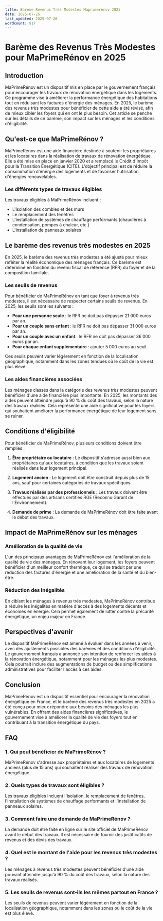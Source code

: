 ```yaml
---
title: Barème Revenus Très Modestes Maprimerenov 2025
date: 2025-07-26
last_updated: 2025-07-26
wordcount: 917
---
```


# Barème des Revenus Très Modestes pour MaPrimeRénov en 2025

## Introduction

MaPrimeRénov est un dispositif mis en place par le gouvernement français pour encourager les travaux de rénovation énergétique dans les logements. Ce programme vise à améliorer la performance énergétique des habitations tout en réduisant les factures d'énergie des ménages. En 2025, le barème des revenus très modestes pour bénéficier de cette aide a été révisé, afin de mieux cibler les foyers qui en ont le plus besoin. Cet article se penche sur les détails de ce barème, son impact sur les ménages et les conditions d'éligibilité.

## Qu'est-ce que MaPrimeRénov ?

MaPrimeRénov est une aide financière destinée à soutenir les propriétaires et les locataires dans la réalisation de travaux de rénovation énergétique. Elle a été mise en place en janvier 2020 et a remplacé le Crédit d'Impôt pour la Transition Énergétique (CITE). L'objectif principal est de réduire la consommation d'énergie des logements et de favoriser l'utilisation d'énergies renouvelables.

### Les différents types de travaux éligibles

Les travaux éligibles à MaPrimeRénov incluent :

- L'isolation des combles et des murs
- Le remplacement des fenêtres
- L'installation de systèmes de chauffage performants (chaudières à condensation, pompes à chaleur, etc.)
- L'installation de panneaux solaires

## Le barème des revenus très modestes en 2025

En 2025, le barème des revenus très modestes a été ajusté pour mieux refléter la réalité économique des ménages français. Ce barème est déterminé en fonction du revenu fiscal de référence (RFR) du foyer et de la composition familiale.

### Les seuils de revenus

Pour bénéficier de MaPrimeRénov en tant que foyer à revenus très modestes, il est nécessaire de respecter certains seuils de revenus. En 2025, les seuils sont les suivants :

- **Pour une personne seule** : le RFR ne doit pas dépasser 21 000 euros par an.
- **Pour un couple sans enfant** : le RFR ne doit pas dépasser 31 000 euros par an.
- **Pour un couple avec un enfant** : le RFR ne doit pas dépasser 36 000 euros par an.
- **Pour chaque enfant supplémentaire** : ajouter 5 000 euros au seuil.

Ces seuils peuvent varier légèrement en fonction de la localisation géographique, notamment dans les zones tendues où le coût de la vie est plus élevé.

### Les aides financières associées

Les ménages classés dans la catégorie des revenus très modestes peuvent bénéficier d'une aide financière plus importante. En 2025, les montants des aides peuvent atteindre jusqu'à 90 % du coût des travaux, selon la nature des travaux réalisés. Cela représente une aide significative pour les foyers qui souhaitent améliorer la performance énergétique de leur logement sans se ruiner.

## Conditions d'éligibilité

Pour bénéficier de MaPrimeRénov, plusieurs conditions doivent être remplies :

1. **Être propriétaire ou locataire** : Le dispositif s'adresse aussi bien aux propriétaires qu'aux locataires, à condition que les travaux soient réalisés dans leur logement principal.
   
2. **Logement ancien** : Le logement doit être construit depuis plus de 15 ans, sauf pour certaines catégories de travaux spécifiques.

3. **Travaux réalisés par des professionnels** : Les travaux doivent être effectués par des artisans certifiés RGE (Reconnu Garant de l’Environnement).

4. **Demande de prime** : La demande de MaPrimeRénov doit être faite avant le début des travaux.

## Impact de MaPrimeRénov sur les ménages

### Amélioration de la qualité de vie

L'un des principaux avantages de MaPrimeRénov est l'amélioration de la qualité de vie des ménages. En rénovant leur logement, les foyers peuvent bénéficier d'un meilleur confort thermique, ce qui se traduit par une réduction des factures d'énergie et une amélioration de la santé et du bien-être.

### Réduction des inégalités

En ciblant les ménages à revenus très modestes, MaPrimeRénov contribue à réduire les inégalités en matière d'accès à des logements décents et économes en énergie. Cela permet également de lutter contre la précarité énergétique, un enjeu majeur en France.

## Perspectives d'avenir

Le dispositif MaPrimeRénov est amené à évoluer dans les années à venir, avec des ajustements possibles des barèmes et des conditions d'éligibilité. Le gouvernement français a annoncé son intention de renforcer les aides à la rénovation énergétique, notamment pour les ménages les plus modestes. Cela pourrait inclure des augmentations de budget ou des simplifications administratives pour faciliter l'accès à ces aides.

## Conclusion

MaPrimeRénov est un dispositif essentiel pour encourager la rénovation énergétique en France, et le barème des revenus très modestes en 2025 a été conçu pour mieux répondre aux besoins des ménages les plus vulnérables. En offrant des aides financières significatives, le gouvernement vise à améliorer la qualité de vie des foyers tout en contribuant à la transition énergétique du pays.

## FAQ

### 1. Qui peut bénéficier de MaPrimeRénov ?

MaPrimeRénov s'adresse aux propriétaires et aux locataires de logements anciens (plus de 15 ans) qui souhaitent réaliser des travaux de rénovation énergétique.

### 2. Quels types de travaux sont éligibles ?

Les travaux éligibles incluent l'isolation, le remplacement de fenêtres, l'installation de systèmes de chauffage performants et l'installation de panneaux solaires.

### 3. Comment faire une demande de MaPrimeRénov ?

La demande doit être faite en ligne sur le site officiel de MaPrimeRénov avant le début des travaux. Il est nécessaire de fournir des justificatifs de revenus et des devis des travaux.

### 4. Quel est le montant de l'aide pour les revenus très modestes ?

Les ménages à revenus très modestes peuvent bénéficier d'une aide pouvant atteindre jusqu'à 90 % du coût des travaux, selon la nature des travaux réalisés.

### 5. Les seuils de revenus sont-ils les mêmes partout en France ?

Les seuils de revenus peuvent varier légèrement en fonction de la localisation géographique, notamment dans les zones où le coût de la vie est plus élevé.